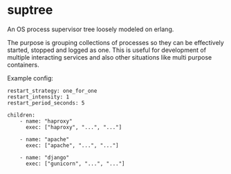 # suptree
An OS process supervisor tree loosely modeled on erlang.

The purpose is grouping collections of processes so they can be effectively started, stopped and logged as one. This
is useful for development of multiple interacting services and also other situations like multi purpose containers.


Example config:

```
restart_strategy: one_for_one
restart_intensity: 1
restart_period_seconds: 5

children:
	- name: "haproxy"
	  exec: ["haproxy", "...", "..."]

	- name: "apache"
	  exec: ["apache", "...", "..."]

  	- name: "django"
	  exec: ["gunicorn", "...", "..."]
```
